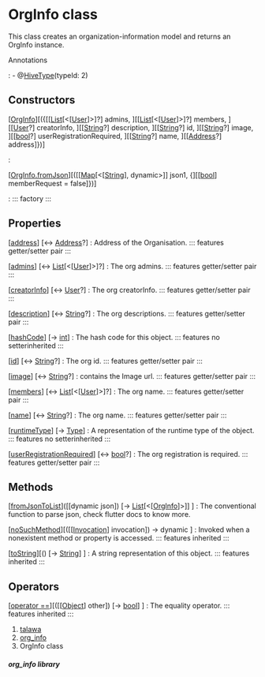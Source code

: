 
<div>

# OrgInfo class

</div>


This class creates an organization-information model and returns an
OrgInfo instance.




Annotations

:   -   @[HiveType](https://pub.dev/documentation/hive/2.2.3/hive/HiveType-class.html)(typeId:
        2)



## Constructors

[[OrgInfo](../models_organization_org_info/OrgInfo/OrgInfo.md)][({[[[List](https://api.flutter.dev/flutter/dart-core/List-class.md)[\<[[User](../models_user_user_info/User-class.md)]\>]?] admins, ][[[List](https://api.flutter.dev/flutter/dart-core/List-class.html)[\<[[User](../models_user_user_info/User-class.md)]\>]?] members, ][[[User](../models_user_user_info/User-class.md)?] creatorInfo, ][[[String](https://api.flutter.dev/flutter/dart-core/String-class.html)?] description, ][[[String](https://api.flutter.dev/flutter/dart-core/String-class.html)?] id, ][[[String](https://api.flutter.dev/flutter/dart-core/String-class.html)?] image, ][[[bool](https://api.flutter.dev/flutter/dart-core/bool-class.html)?] userRegistrationRequired, ][[[String](https://api.flutter.dev/flutter/dart-core/String-class.html)?] name, ][[[Address](../models_organization_org_info_address/Address-class.md)?] address]})]

:   

[[OrgInfo.fromJson](../models_organization_org_info/OrgInfo/OrgInfo.fromJson.md)][([[[Map](https://api.flutter.dev/flutter/dart-core/Map-class.md)[\<[[String](https://api.flutter.dev/flutter/dart-core/String-class.html)], dynamic\>]] json1, {][[[bool](https://api.flutter.dev/flutter/dart-core/bool-class.html)] memberRequest = false]})]

:   ::: 
    factory
    :::



## Properties

[[address](../models_organization_org_info/OrgInfo/address.md)] [↔ [Address](../models_organization_org_info_address/Address-class.md)?]
:   Address of the Organisation.
    ::: features
    getter/setter pair
    :::

[[admins](../models_organization_org_info/OrgInfo/admins.md)] [↔ [List](https://api.flutter.dev/flutter/dart-core/List-class.html)[\<[[User](../models_user_user_info/User-class.md)]\>]?]
:   The org admins.
    ::: features
    getter/setter pair
    :::

[[creatorInfo](../models_organization_org_info/OrgInfo/creatorInfo.md)] [↔ [User](../models_user_user_info/User-class.md)?]
:   The org creatorInfo.
    ::: features
    getter/setter pair
    :::

[[description](../models_organization_org_info/OrgInfo/description.md)] [↔ [String](https://api.flutter.dev/flutter/dart-core/String-class.html)?]
:   The org descriptions.
    ::: features
    getter/setter pair
    :::

[[hashCode](https://api.flutter.dev/flutter/dart-core/Object/hashCode.html)] [→ [int](https://api.flutter.dev/flutter/dart-core/int-class.html)]
:   The hash code for this object.
    ::: features
    no setterinherited
    :::

[[id](../models_organization_org_info/OrgInfo/id.md)] [↔ [String](https://api.flutter.dev/flutter/dart-core/String-class.html)?]
:   The org id.
    ::: features
    getter/setter pair
    :::

[[image](../models_organization_org_info/OrgInfo/image.md)] [↔ [String](https://api.flutter.dev/flutter/dart-core/String-class.html)?]
:   contains the Image url.
    ::: features
    getter/setter pair
    :::

[[members](../models_organization_org_info/OrgInfo/members.md)] [↔ [List](https://api.flutter.dev/flutter/dart-core/List-class.html)[\<[[User](../models_user_user_info/User-class.md)]\>]?]
:   The org name.
    ::: features
    getter/setter pair
    :::

[[name](../models_organization_org_info/OrgInfo/name.md)] [↔ [String](https://api.flutter.dev/flutter/dart-core/String-class.html)?]
:   The org name.
    ::: features
    getter/setter pair
    :::

[[runtimeType](https://api.flutter.dev/flutter/dart-core/Object/runtimeType.html)] [→ [Type](https://api.flutter.dev/flutter/dart-core/Type-class.html)]
:   A representation of the runtime type of the object.
    ::: features
    no setterinherited
    :::

[[userRegistrationRequired](../models_organization_org_info/OrgInfo/userRegistrationRequired.md)] [↔ [bool](https://api.flutter.dev/flutter/dart-core/bool-class.html)?]
:   The org registration is required.
    ::: features
    getter/setter pair
    :::



## Methods

[[fromJsonToList](../models_organization_org_info/OrgInfo/fromJsonToList.md)]([[dynamic json]) [→ [List](https://api.flutter.dev/flutter/dart-core/List-class.html)[\<[[OrgInfo](../models_organization_org_info/OrgInfo-class.md)]\>]] ]
:   The conventional function to parse json, check flutter docs to know
    more.

[[noSuchMethod](https://api.flutter.dev/flutter/dart-core/Object/noSuchMethod.html)][([[[Invocation](https://api.flutter.dev/flutter/dart-core/Invocation-class.md)] invocation]) → dynamic ]
:   Invoked when a nonexistent method or property is accessed.
    ::: features
    inherited
    :::

[[toString](https://api.flutter.dev/flutter/dart-core/Object/toString.html)][() [→ [String](https://api.flutter.dev/flutter/dart-core/String-class.html)] ]
:   A string representation of this object.
    ::: features
    inherited
    :::



## Operators

[[operator ==](https://api.flutter.dev/flutter/dart-core/Object/operator_equals.html)][([[[Object](https://api.flutter.dev/flutter/dart-core/Object-class.md)] other]) [→ [bool](https://api.flutter.dev/flutter/dart-core/bool-class.html)] ]
:   The equality operator.
    ::: features
    inherited
    :::







1.  [talawa](../index.md)
2.  [org_info](../models_organization_org_info/)
3.  OrgInfo class

##### org_info library







